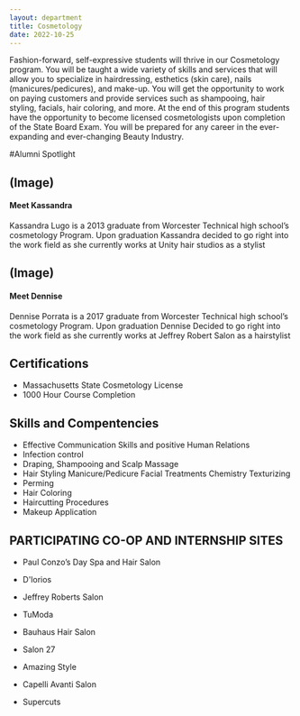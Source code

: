 ```yaml
---
layout: department
title: Cosmetology
date: 2022-10-25
---
```


Fashion-forward, self-expressive students will thrive in our Cosmetology program. You will be taught a wide variety of skills and services that will allow you to specialize in hairdressing, esthetics (skin care), nails (manicures/pedicures), and make-up. You will get the opportunity to work on paying customers and provide services such as shampooing, hair styling, facials, hair coloring, and more. At the end of this program students have the opportunity to become licensed cosmetologists upon completion of the State Board Exam. You will be prepared for any career in the ever-expanding and ever-changing Beauty Industry.


#Alumni Spotlight

## (Image)
#### Meet Kassandra
Kassandra Lugo is a 2013 graduate from Worcester Technical high school’s cosmetology Program. Upon graduation Kassandra decided to go right into the work field as she currently works at Unity hair studios as a stylist


## (Image)
#### Meet Dennise
Dennise Porrata is a 2017 graduate from Worcester Technical high school’s cosmetology Program. Upon graduation Dennise Decided to go right into the work field as she currently works at Jeffrey Robert Salon as a hairstylist


## Certifications
- Massachusetts State Cosmetology License
- 1000 Hour Course Completion


## Skills and Compentencies
- Effective Communication Skills and positive Human Relations
- Infection control
- Draping, Shampooing and Scalp Massage
- Hair Styling Manicure/Pedicure Facial Treatments Chemistry Texturizing
- Perming
- Hair Coloring
- Haircutting Procedures
- Makeup Application


## PARTICIPATING CO-OP AND INTERNSHIP SITES
- Paul Conzo’s Day Spa and Hair Salon

- D'lorios

- Jeffrey Roberts Salon

- TuModa

- Bauhaus Hair Salon

- Salon 27

- Amazing Style

- Capelli Avanti Salon

- Supercuts


